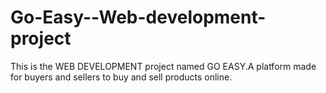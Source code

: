 # Go-Easy--Web-development-project
This is the WEB DEVELOPMENT project named GO EASY.A platform made for buyers and sellers to buy  and sell products online. 
